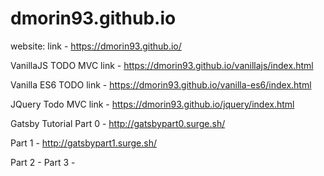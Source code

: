 dmorin93.github.io
========================

website: link - https://dmorin93.github.io/

VanillaJS TODO MVC link - https://dmorin93.github.io/vanillajs/index.html

Vanilla ES6 TODO link - https://dmorin93.github.io/vanilla-es6/index.html

JQuery Todo MVC link - https://dmorin93.github.io/jquery/index.html

Gatsby Tutorial
Part 0 - http://gatsbypart0.surge.sh/

Part 1 - http://gatsbypart1.surge.sh/

Part 2 -
Part 3 -
